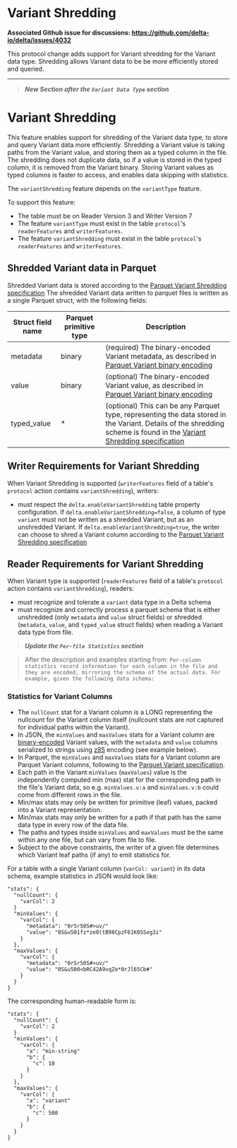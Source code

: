 # Variant Shredding
**Associated Github issue for discussions: https://github.com/delta-io/delta/issues/4032**

This protocol change adds support for Variant shredding for the Variant data type.
Shredding allows Variant data to be be more efficiently stored and queried.

--------

> ***New Section after the `Variant Data Type` section***

# Variant Shredding

This feature enables support for shredding of the Variant data type, to store and query Variant data more efficiently.
Shredding a Variant value is taking paths from the Variant value, and storing them as a typed column in the file.
The shredding does not duplicate data, so if a value is stored in the typed column, it is removed from the Variant binary.
Storing Variant values as typed columns is faster to access, and enables data skipping with statistics.

The `variantShredding` feature depends on the `variantType` feature.

To support this feature:
- The table must be on Reader Version 3 and Writer Version 7
- The feature `variantType` must exist in the table `protocol`'s `readerFeatures` and `writerFeatures`.
- The feature `variantShredding` must exist in the table `protocol`'s `readerFeatures` and `writerFeatures`.

## Shredded Variant data in Parquet

Shredded Variant data is stored according to the [Parquet Variant Shredding specification](https://github.com/apache/parquet-format/blob/master/VariantShredding.md)
The shredded Variant data written to parquet files is written as a single Parquet struct, with the following fields:

Struct field name | Parquet primitive type | Description
-|-|-
metadata | binary | (required) The binary-encoded Variant metadata, as described in [Parquet Variant binary encoding](https://github.com/apache/parquet-format/blob/master/VariantEncoding.md)
value | binary | (optional) The binary-encoded Variant value, as described in [Parquet Variant binary encoding](https://github.com/apache/parquet-format/blob/master/VariantEncoding.md)
typed_value | * | (optional) This can be any Parquet type, representing the data stored in the Variant. Details of the shredding scheme is found in the [Variant Shredding specification](https://github.com/apache/parquet-format/blob/master/VariantShredding.md)

## Writer Requirements for Variant Shredding

When Variant Shredding is supported (`writerFeatures` field of a table's `protocol` action contains `variantShredding`), writers:
- must respect the `delta.enableVariantShredding` table property configuration. If `delta.enableVariantShredding=false`, a column of type `variant` must not be written as a shredded Variant, but as an unshredded Variant. If `delta.enableVariantShredding=true`, the writer can choose to shred a Variant column according to the [Parquet Variant Shredding specification](https://github.com/apache/parquet-format/blob/master/VariantShredding.md)

## Reader Requirements for Variant Shredding

When Variant type is supported (`readerFeatures` field of a table's `protocol` action contains `variantShredding`), readers:
- must recognize and tolerate a `variant` data type in a Delta schema
- must recognize and correctly process a parquet schema that is either unshredded (only `metadata` and `value` struct fields) or shredded (`metadata`, `value`, and `typed_value` struct fields) when reading a Variant data type from file.

> ***Update the `Per-file Statistics` section***

> After the description and examples starting from: `Per-column statistics record information for each column in the file and they are encoded, mirroring the schema of the actual data. For example, given the following data schema:`

### Statistics for Variant Columns

- The `nullCount` stat for a Variant column is a LONG representing the nullcount for the Variant column itself (nullcount stats are not captured for individual paths within the Variant).
- In JSON, the `minValues` and `maxValues` stats for a Variant column are [binary-encoded](https://github.com/apache/parquet-format/blob/master/VariantEncoding.md) Variant values, with the `metadata` and `value` columns serialized to strings using [z85](https://rfc.zeromq.org/spec/32/) encoding (see example below).
- In Parquet, the `minValues` and `maxValues` stats for a Variant column are Parquet Variant columns, following to the [Parquet Variant specification](https://github.com/apache/parquet-format/blob/master/VariantShredding.md).
- Each path in the Variant `minValues` (`maxValues`) value is the independently computed min (max) stat for the corresponding path in the file's Variant data, so e.g. `minValues.v:a` and `minValues.v:b` could come from different rows in the file.
- Min/max stats may only be written for primitive (leaf) values, packed into a Variant representation.
- Min/max stats may only be written for a path if that path has the same data type in every row of the data file.
- The paths and types inside `minValues` and `maxValues` must be the same within any one file, but can vary from file to file.
- Subject to the above constraints, the writer of a given file determines which Variant leaf paths (if any) to emit statistics for.

For a table with a single Variant column (`varCol: variant`) in its data schema, example statistics in JSON would look like:

```
"stats": {
  "nullCount": {
    "varCol": 2
  }
  "minValues": {
    "varCol": {
      "metadata": "0rSr50S#>uv/"
      "value": "0S&u501fz*ze0(tB98CpzF61K0SSog3i"
    }
  },
  "maxValues": {
    "varCol": {
      "metadata": "0rSr50S#>uv/"
      "value": "0S&u500<bRC42A9vqZe*0rJl65Cb#"
    }
  }
}
```
The corresponding human-readable form is:
```
"stats": {
  "nullCount": {
    "varCol": 2
  }
  "minValues": {
    "varCol": {
      "a": "min-string"
      "b": {
        "c": 10
      }
    }
  },
  "maxValues": {
    "varCol": {
      "a": "variant"
      "b": {
        "c": 500
      }
    }
  }
}
```
